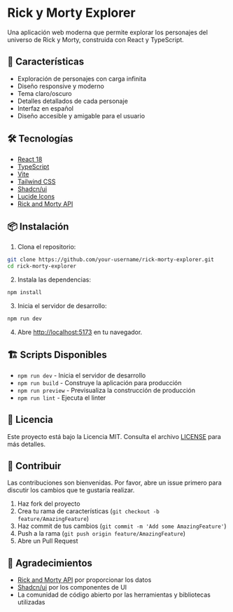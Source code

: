 # Rick y Morty Explorer

Una aplicación web moderna que permite explorar los personajes del universo de Rick y Morty, construida con React y TypeScript.

## 🚀 Características

- Exploración de personajes con carga infinita
- Diseño responsive y moderno
- Tema claro/oscuro
- Detalles detallados de cada personaje
- Interfaz en español
- Diseño accesible y amigable para el usuario

## 🛠️ Tecnologías

- [React 18](https://reactjs.org/)
- [TypeScript](https://www.typescriptlang.org/)
- [Vite](https://vitejs.dev/)
- [Tailwind CSS](https://tailwindcss.com/)
- [Shadcn/ui](https://ui.shadcn.com/)
- [Lucide Icons](https://lucide.dev/)
- [Rick and Morty API](https://rickandmortyapi.com/)

## 📦 Instalación

1. Clona el repositorio:
```bash
git clone https://github.com/your-username/rick-morty-explorer.git
cd rick-morty-explorer
```

2. Instala las dependencias:
```bash
npm install
```

3. Inicia el servidor de desarrollo:
```bash
npm run dev
```

4. Abre [http://localhost:5173](http://localhost:5173) en tu navegador.

## 🏗️ Scripts Disponibles

- `npm run dev` - Inicia el servidor de desarrollo
- `npm run build` - Construye la aplicación para producción
- `npm run preview` - Previsualiza la construcción de producción
- `npm run lint` - Ejecuta el linter

## 📝 Licencia

Este proyecto está bajo la Licencia MIT. Consulta el archivo [LICENSE](LICENSE) para más detalles.

## 🤝 Contribuir

Las contribuciones son bienvenidas. Por favor, abre un issue primero para discutir los cambios que te gustaría realizar.

1. Haz fork del proyecto
2. Crea tu rama de características (`git checkout -b feature/AmazingFeature`)
3. Haz commit de tus cambios (`git commit -m 'Add some AmazingFeature'`)
4. Push a la rama (`git push origin feature/AmazingFeature`)
5. Abre un Pull Request

## 🙏 Agradecimientos

- [Rick and Morty API](https://rickandmortyapi.com/) por proporcionar los datos
- [Shadcn/ui](https://ui.shadcn.com/) por los componentes de UI
- La comunidad de código abierto por las herramientas y bibliotecas utilizadas